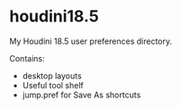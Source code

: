 # houdini18.5
My Houdini 18.5 user preferences directory.

Contains:
* desktop layouts
* Useful tool shelf
* jump.pref for Save As shortcuts
